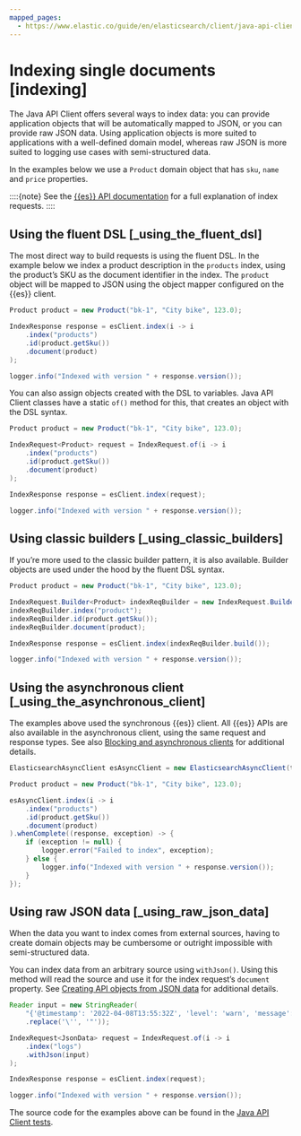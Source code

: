 ```yaml
---
mapped_pages:
  - https://www.elastic.co/guide/en/elasticsearch/client/java-api-client/current/indexing.html
---
```


# Indexing single documents [indexing]

The Java API Client offers several ways to index data: you can provide application objects that will be automatically mapped to JSON, or you can provide raw JSON data. Using application objects is more suited to applications with a well-defined domain model, whereas raw JSON is more suited to logging use cases with semi-structured data.

In the examples below we use a `Product` domain object that has `sku`, `name` and `price` properties.

::::{note}
See the [{{es}} API documentation](https://www.elastic.co/docs/api/doc/elasticsearch/operation/operation-create) for a full explanation of index requests.
::::



## Using the fluent DSL [_using_the_fluent_dsl]

The most direct way to build requests is using the fluent DSL. In the example below we index a product description in the `products` index, using the product’s SKU as the document identifier in the index. The `product` object will be mapped to JSON using the object mapper configured on the {{es}} client.

```java
Product product = new Product("bk-1", "City bike", 123.0);

IndexResponse response = esClient.index(i -> i
    .index("products")
    .id(product.getSku())
    .document(product)
);

logger.info("Indexed with version " + response.version());
```

You can also assign objects created with the DSL to variables. Java API Client classes have a static `of()` method for this, that creates an object with the DSL syntax.

```java
Product product = new Product("bk-1", "City bike", 123.0);

IndexRequest<Product> request = IndexRequest.of(i -> i
    .index("products")
    .id(product.getSku())
    .document(product)
);

IndexResponse response = esClient.index(request);

logger.info("Indexed with version " + response.version());
```


## Using classic builders [_using_classic_builders]

If you’re more used to the classic builder pattern, it is also available. Builder objects are used under the hood by the fluent DSL syntax.

```java
Product product = new Product("bk-1", "City bike", 123.0);

IndexRequest.Builder<Product> indexReqBuilder = new IndexRequest.Builder<>();
indexReqBuilder.index("product");
indexReqBuilder.id(product.getSku());
indexReqBuilder.document(product);

IndexResponse response = esClient.index(indexReqBuilder.build());

logger.info("Indexed with version " + response.version());
```


## Using the asynchronous client [_using_the_asynchronous_client]

The examples above used the synchronous {{es}} client. All {{es}} APIs are also available in the asynchronous client, using the same request and response types. See also [Blocking and asynchronous clients](/reference/blocking-async.md) for additional details.

```java
ElasticsearchAsyncClient esAsyncClient = new ElasticsearchAsyncClient(transport);

Product product = new Product("bk-1", "City bike", 123.0);

esAsyncClient.index(i -> i
    .index("products")
    .id(product.getSku())
    .document(product)
).whenComplete((response, exception) -> {
    if (exception != null) {
        logger.error("Failed to index", exception);
    } else {
        logger.info("Indexed with version " + response.version());
    }
});
```


## Using raw JSON data [_using_raw_json_data]

When the data you want to index comes from external sources, having to create domain objects may be cumbersome or outright impossible with semi-structured data.

You can index data from an arbitrary source using `withJson()`. Using this method will read the source and use it for the index request’s `document` property. See [Creating API objects from JSON data](/reference/loading-json.md) for additional details.

```java
Reader input = new StringReader(
    "{'@timestamp': '2022-04-08T13:55:32Z', 'level': 'warn', 'message': 'Some log message'}"
    .replace('\'', '"'));

IndexRequest<JsonData> request = IndexRequest.of(i -> i
    .index("logs")
    .withJson(input)
);

IndexResponse response = esClient.index(request);

logger.info("Indexed with version " + response.version());
```

The source code for the examples above can be found in the [Java API Client tests](https://github.com/elastic/elasticsearch-java/tree/master/java-client/src/test/java/co/elastic/clients/documentation).

